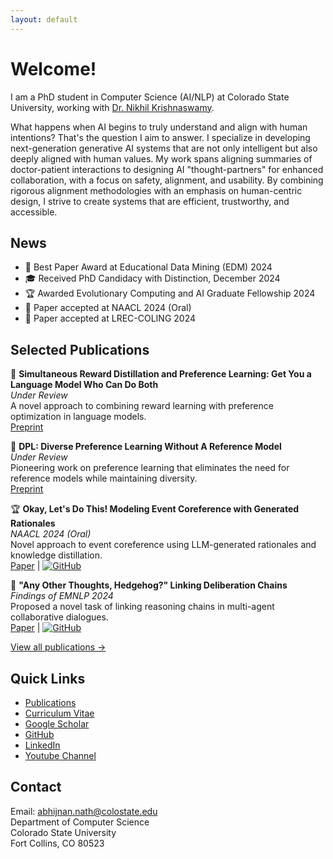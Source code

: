 ```yaml
---
layout: default
---
```

# Welcome!
I am a PhD student in Computer Science (AI/NLP) at Colorado State University, working with [Dr. Nikhil Krishnaswamy](https://www.nikhilkrishnaswamy.com/). 
 
What happens when AI begins to truly understand and align with human intentions? That's the question I aim to answer. I specialize in developing next-generation generative AI systems that are not only intelligent but also deeply aligned with human values. My work spans aligning summaries of doctor-patient interactions to designing AI "thought-partners" for enhanced collaboration, with a focus on safety, alignment, and usability. By combining rigorous alignment methodologies with an emphasis on human-centric design, I strive to create systems that are efficient, trustworthy, and accessible.

## News
- 🎉 Best Paper Award at Educational Data Mining (EDM) 2024
- 🎓 Received PhD Candidacy with Distinction, December 2024
- 🏆 Awarded Evolutionary Computing and AI Graduate Fellowship 2024
- 📝 Paper accepted at NAACL 2024 (Oral)
- 📝 Paper accepted at LREC-COLING 2024

## Selected Publications
<div class="selected-pubs">

📄 **Simultaneous Reward Distillation and Preference Learning: Get You a Language Model Who Can Do Both**  
*Under Review*  
A novel approach to combining reward learning with preference optimization in language models.  
[Preprint](https://arxiv.org/pdf/2410.08458)

📄 **DPL: Diverse Preference Learning Without A Reference Model**  
*Under Review*  
Pioneering work on preference learning that eliminates the need for reference models while maintaining diversity.  
[Preprint](https://drive.google.com/file/d/1dFI_N0zgXF4YkawaIJqqoyEKn2IU9xEO/view?usp=sharing)

🏆 **Okay, Let's Do This! Modeling Event Coreference with Generated Rationales**  
*NAACL 2024 (Oral)*  
Novel approach to event coreference using LLM-generated rationales and knowledge distillation.  
[Paper](https://arxiv.org/pdf/2404.03196.pdf) | 
[<img src="https://img.shields.io/badge/Code-GitHub-blue?logo=github" alt="GitHub">](https://github.com/csu-signal/llama_cdcr)

🌟 **"Any Other Thoughts, Hedgehog?" Linking Deliberation Chains**  
*Findings of EMNLP 2024*  
Proposed a novel task of linking reasoning chains in multi-agent collaborative dialogues.  
[Paper](https://www.nikhilkrishnaswamy.com/assets/docs/pdfs/EMNLP-2024-Nath.pdf) | 
[<img src="https://img.shields.io/badge/Code-GitHub-blue?logo=github" alt="GitHub">](https://github.com/csu-signal/ProbingDelibration)

</div>

[View all publications →](publications)
## Quick Links
- [Publications](publications.md)
- [Curriculum Vitae](Nath_CV_Jan2025.pdf)
- [Google Scholar](https://scholar.google.com/citations?user=J9FdsyYAAAAJ&hl=en)
- [GitHub](https://github.com/AbhijnanNath)
- [LinkedIn](https://linkedin.com/in/abhijnan-nath-737727169)
- [Youtube Channel](https://linkedin.com/in/abhijnan-nath-737727169)

## Contact
Email: abhijnan.nath@colostate.edu  
Department of Computer Science  
Colorado State University  
Fort Collins, CO 80523